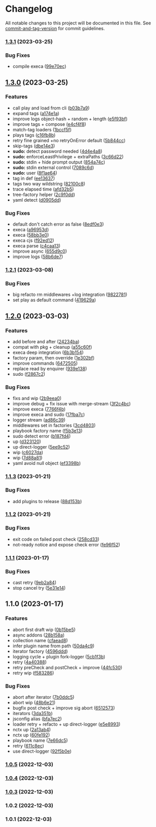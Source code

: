 # Changelog

All notable changes to this project will be documented in this file. See [commit-and-tag-version](https://github.com/absolute-version/commit-and-tag-version) for commit guidelines.

### [1.3.1](https://github.com/devthejo/foundernetes/compare/v1.3.0...v1.3.1) (2023-03-25)


### Bug Fixes

* compile execa ([99e70ec](https://github.com/devthejo/foundernetes/commit/99e70ece50c7cb8a1f187ef21c81fb273ac68e8a))

## [1.3.0](https://github.com/devthejo/foundernetes/compare/v1.2.1...v1.3.0) (2023-03-25)


### Features

* call play and load from cli ([b03b7a9](https://github.com/devthejo/foundernetes/commit/b03b7a9347bc126fb4311c93cd3119d4e6d6b2a5))
* expand tags ([a174e1a](https://github.com/devthejo/foundernetes/commit/a174e1afef574f8bc1cf861e76a8ecdc446258d2))
* improve logs object-hash + random + length ([e5f93bf](https://github.com/devthejo/foundernetes/commit/e5f93bff7d2501ce6d25a9161d5389dec7d28be5))
* improve tags + compose ([e4cf4f8](https://github.com/devthejo/foundernetes/commit/e4cf4f88364154988dd586c3e40f3dac677b3d70))
* match-tag loaders ([1bccf5f](https://github.com/devthejo/foundernetes/commit/1bccf5f8929f6f5955ee1c08c6ff60fb802cdfb4))
* plays tags ([c16fb8b](https://github.com/devthejo/foundernetes/commit/c16fb8b136f83b54bf277ca6e3dbc5d34754be35))
* retry fine grained +no retryOnError default ([5b844cc](https://github.com/devthejo/foundernetes/commit/5b844cc1fc37ce8e04af15c69f47fae5569d782c))
* skip-tags ([dbe14e3](https://github.com/devthejo/foundernetes/commit/dbe14e3793874fbaf1cfd3a985a931fecf3de7e5))
* **sudo:** detect password needed ([4d4e4a8](https://github.com/devthejo/foundernetes/commit/4d4e4a8c26bec05f0fc92661448bbaf673097b18))
* **sudo:** enforceLeastPrivilege + extraPaths ([3c66d22](https://github.com/devthejo/foundernetes/commit/3c66d22220e9d093c6ced18f52ef7019e3c2b020))
* **sudo:** stdin + hide prompt output ([854a74c](https://github.com/devthejo/foundernetes/commit/854a74cdd4e7cb82aea5b5b0bc86990a6ad11a63))
* **sudo:** stdin external control ([7089c6d](https://github.com/devthejo/foundernetes/commit/7089c6deb7d7ce2fac879d7fdadc2fa684ee201e))
* **sudo:** user ([8f1ae64](https://github.com/devthejo/foundernetes/commit/8f1ae64bc38524b74b10820786f7c9e301d61dd0))
* tag in def ([ee13637](https://github.com/devthejo/foundernetes/commit/ee13637dbc053eef53933ce62c9099a9d07862bd))
* tags two way wildstring ([82100c8](https://github.com/devthejo/foundernetes/commit/82100c8d2b586a34f987caecf0da44cacff27154))
* trace elapsed time ([afd32b5](https://github.com/devthejo/foundernetes/commit/afd32b57761b77433dc39e9b20b6bf1e2d6a7288))
* tree-factory helper ([2c9f0dd](https://github.com/devthejo/foundernetes/commit/2c9f0ddc8b498a8adbd3abab6c84c3bb25539996))
* yaml detect ([d0905dd](https://github.com/devthejo/foundernetes/commit/d0905dd38907e02248ed96369e2610801ce32fad))


### Bug Fixes

* default don't catch error as false ([8edf0e3](https://github.com/devthejo/foundernetes/commit/8edf0e34cb6da5e0c004028e8f498cce89548945))
* execa ([a96953d](https://github.com/devthejo/foundernetes/commit/a96953d8dcf254b4689942a146622b528e70c999))
* execa ([58bb3e0](https://github.com/devthejo/foundernetes/commit/58bb3e032e08ef0e3929683836173483b6b242d6))
* execa cjs ([f92ed12](https://github.com/devthejo/foundernetes/commit/f92ed1287c482bd6d4f9b1182870b50c1c97b5d7))
* execa parse ([c4caa13](https://github.com/devthejo/foundernetes/commit/c4caa134e931fb6c09e68312c6e59b342b1da213))
* improve async ([655d9c0](https://github.com/devthejo/foundernetes/commit/655d9c0cf3e030deb89fc40d75e2f923b5a377c3))
* improve logs ([58b6de7](https://github.com/devthejo/foundernetes/commit/58b6de7677d74650ba6ef7399d2e5f9a817ec7b9))

### [1.2.1](https://github.com/devthejo/foundernetes/compare/v1.2.0...v1.2.1) (2023-03-08)


### Bug Fixes

* big refacto rm middlewares +log integration ([9822781](https://github.com/devthejo/foundernetes/commit/9822781e7dba72c98ef1eb8310398fff853ba5a1))
* set play as default command ([419629a](https://github.com/devthejo/foundernetes/commit/419629a94c81d5b3e856978895d2fb293cb7f0cb))

## [1.2.0](https://github.com/devthejo/foundernetes/compare/v1.1.3...v1.2.0) (2023-03-03)


### Features

* add before and after ([24234ba](https://github.com/devthejo/foundernetes/commit/24234ba4c1eb2fb14164674d45df83983ba1a419))
* compat with pkg + cleanup ([a55c60f](https://github.com/devthejo/foundernetes/commit/a55c60f5a5b9a1a292e287219435547f9b87f43a))
* execa deep integration ([6b3b154](https://github.com/devthejo/foundernetes/commit/6b3b154b7a8d99a3813cc1c9623b5a280b0d1659))
* factory param, then override ([1e302bf](https://github.com/devthejo/foundernetes/commit/1e302bf54b150ae4f9b9437ab540abd442f7a73d))
* improve commands ([6472505](https://github.com/devthejo/foundernetes/commit/64725052d624bf436e9f597f38c35f62d16bcd61))
* replace read by enquirer ([939e138](https://github.com/devthejo/foundernetes/commit/939e138ebd1893fac24505e46ae9b73db2c10efb))
* sudo ([f2867c2](https://github.com/devthejo/foundernetes/commit/f2867c298be4e76f8ce3e62afca5930da956bc6f))


### Bug Fixes

* fixs and wip ([2b9eea0](https://github.com/devthejo/foundernetes/commit/2b9eea083b7098925313207b480d2c98321231fc))
* improve debug + fix issue with merge-stream ([3f2c4bc](https://github.com/devthejo/foundernetes/commit/3f2c4bc4320584541095d24a670eae0a7f86da4b))
* improve execa ([7766f4b](https://github.com/devthejo/foundernetes/commit/7766f4b029291c74f6c960d76d34cb20bebc39d4))
* improve execa and sudo ([17fba7c](https://github.com/devthejo/foundernetes/commit/17fba7c3dcb70f743dc9b869736809e3f9386f8c))
* logger stream ([ad86c39](https://github.com/devthejo/foundernetes/commit/ad86c3978d779006816b463365b9eced0f4629c8))
* middlewares set in factories ([3cd4803](https://github.com/devthejo/foundernetes/commit/3cd4803f82ef2bc846156db3f200a48591823967))
* playbook factory name ([f5b3e13](https://github.com/devthejo/foundernetes/commit/f5b3e13dc34db7ca2dc888f790431c94385e00d8))
* sudo detect error ([b187fd4](https://github.com/devthejo/foundernetes/commit/b187fd446a1b68de8735367b4d3306d0a5832f43))
* up ([d323120](https://github.com/devthejo/foundernetes/commit/d3231204714a3e0af6c46a27414fd24c0066e71f))
* up direct-logger ([5ee9c52](https://github.com/devthejo/foundernetes/commit/5ee9c527dd4839b47a033ac64d9c712a7ca258b9))
* wip ([c6027da](https://github.com/devthejo/foundernetes/commit/c6027daca9ce69e1f52987fd8f39adfc58da0a21))
* wip ([7d88a81](https://github.com/devthejo/foundernetes/commit/7d88a81bf9efb5b6c2c402d9c0c4faf517c45777))
* yaml avoid null object ([ef3398b](https://github.com/devthejo/foundernetes/commit/ef3398ba3aaeadf1829ebf398e2d34529ba33eb8))

### [1.1.3](https://github.com/devthejo/foundernetes/compare/v1.1.2...v1.1.3) (2023-01-21)


### Bug Fixes

* add plugins to release ([88d153b](https://github.com/devthejo/foundernetes/commit/88d153b4ea74884e5723fe54c1991a7f5c9621cc))

### [1.1.2](https://github.com/devthejo/foundernetes/compare/v1.1.1...v1.1.2) (2023-01-21)


### Bug Fixes

* exit code on failed post check ([258cd33](https://github.com/devthejo/foundernetes/commit/258cd332af776b3617d7fefcc382d10490cbb0c2))
* not-ready notice and expose check error ([fe96f52](https://github.com/devthejo/foundernetes/commit/fe96f52e12ac3efd807ead7692a06bdeed8baccf))

### [1.1.1](https://github.com/devthejo/foundernetes/compare/v1.1.0...v1.1.1) (2023-01-17)


### Bug Fixes

* cast retry ([9eb2a84](https://github.com/devthejo/foundernetes/commit/9eb2a847409def4eb0393b88e4b6f398cc23560d))
* stop cancel try ([5e31e14](https://github.com/devthejo/foundernetes/commit/5e31e141b1d105cbbd032d2938c5491608230e0c))

## 1.1.0 (2023-01-17)


### Features

* abort first draft wip ([0b15be5](https://github.com/devthejo/foundernetes/commit/0b15be5b8d04e7bf398239f661f344481701ba88))
* async addons ([28b158a](https://github.com/devthejo/foundernetes/commit/28b158a494e822c25771f085ca454bda61c9d991))
* collection name ([cfaead8](https://github.com/devthejo/foundernetes/commit/cfaead869d0ddaa41f3754db823c500ff04e4166))
* infer plugin name from path ([50da4c9](https://github.com/devthejo/foundernetes/commit/50da4c929c52f444ca5ff135ebe21070b2c7eb27))
* iterator factory ([4596ddd](https://github.com/devthejo/foundernetes/commit/4596ddd4adb437dd7512e5c4e65414fabf448de2))
* logging cycle + plugin fork-logger ([5cb1f3b](https://github.com/devthejo/foundernetes/commit/5cb1f3bde5f70a1644f82fd6e45c3e78ec94514f))
* retry ([4a40388](https://github.com/devthejo/foundernetes/commit/4a40388f4798801c5e334141bf1df57796fe77d9))
* retry preCheck and postCheck + improve ([44fc530](https://github.com/devthejo/foundernetes/commit/44fc530aa43c797b8f3f25f095a100ccba6df856))
* retry wip ([f583286](https://github.com/devthejo/foundernetes/commit/f583286edf736ef094898056047a4d5e6e6a48b1))


### Bug Fixes

* abort after iterator ([7b0ddc5](https://github.com/devthejo/foundernetes/commit/7b0ddc5ac33ef2b8c96afe0da872daf3c5c743c8))
* abort wip ([48b6e21](https://github.com/devthejo/foundernetes/commit/48b6e21fe2ccc00e4cd43dfba054236a7310dd38))
* bugfix post check + improve sig abort ([6512573](https://github.com/devthejo/foundernetes/commit/65125730fd7076744701e067fe6ef6a41024ff4d))
* iterators ([3da351b](https://github.com/devthejo/foundernetes/commit/3da351b3559e6665318b99487b7365ece33d10f7))
* jsconfig alias ([bfa7ec2](https://github.com/devthejo/foundernetes/commit/bfa7ec2e8f256145dfc19945aa293087f92b8e1c))
* loader retry + refacto + up direct-logger ([e5e8993](https://github.com/devthejo/foundernetes/commit/e5e8993ad1cf22bd28e689371c2ff023dc309d61))
* nctx up ([2a13ab4](https://github.com/devthejo/foundernetes/commit/2a13ab4abc92beff4214a05c5feeb81912bf67ba))
* nctx up ([60fe192](https://github.com/devthejo/foundernetes/commit/60fe192f054032131cc8fbe0601fa64532657e98))
* playbook name ([7e66dc5](https://github.com/devthejo/foundernetes/commit/7e66dc5d79dd1c9cc60fd57d926cc3874fdd2db5))
* retry ([611c8ec](https://github.com/devthejo/foundernetes/commit/611c8eca8c3d7699e46244b6b0b309550c1abec4))
* use direct-logger ([92f5b0e](https://github.com/devthejo/foundernetes/commit/92f5b0e85eb272773f5ec26e1c9672ea5092585a))

### [1.0.5](https://github.com/devthejo/foundernetes/compare/v1.0.4...v1.0.5) (2022-12-03)

### [1.0.4](https://github.com/devthejo/foundernetes/compare/v1.0.3...v1.0.4) (2022-12-03)

### [1.0.3](https://github.com/devthejo/foundernetes/compare/v1.0.2...v1.0.3) (2022-12-03)

### 1.0.2 (2022-12-03)

### 1.0.1 (2022-12-03)
